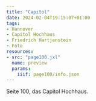 ```yaml
---
title: "Capitol"
date: 2024-02-04T19:15:07+01:00
tags:
- Hannover
- Capitol Hochhaus
- Friedrich Hartjenstein
- Foto
resources:
- src: "page100.jxl"
  name: preview
  params:
    iiif: page100/info.json
---
```


Seite 100, das Capitol Hochhaus.
